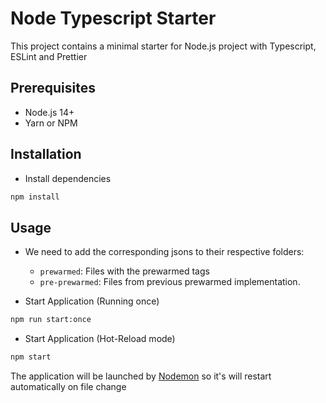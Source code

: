 # Node Typescript Starter

This project contains a minimal starter for Node.js project with Typescript, ESLint and Prettier

## Prerequisites
- Node.js 14+
- Yarn or NPM

## Installation
- Install dependencies
```bash
npm install
```

## Usage
- We need to add the corresponding jsons to their respective folders:
    - `prewarmed`: Files with the prewarmed tags
    - `pre-prewarmed`: Files from previous prewarmed implementation.


- Start Application (Running once)
```bash
npm run start:once
```

- Start Application (Hot-Reload mode)
```bash
npm start
```
The application will be launched by [Nodemon](https://nodemon.com) so it's will restart automatically on file change
